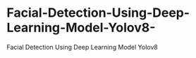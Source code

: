 # Facial-Detection-Using-Deep-Learning-Model-Yolov8-
Facial Detection Using Deep Learning Model Yolov8 
